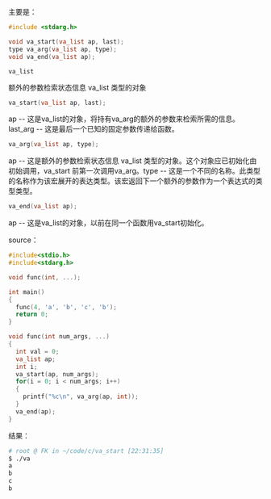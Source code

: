 主要是：

```c
#include <stdarg.h>

void va_start(va_list ap, last);
type va_arg(va_list ap, type);
void va_end(va_list ap);
```



```
va_list 
```

额外的参数检索状态信息 va_list 类型的对象



```c
va_start(va_list ap, last);
```

ap -- 这是va_list的对象，将持有va_arg的额外的参数来检索所需的信息。last_arg -- 这是最后一个已知的固定参数传递给函数。



```c
va_arg(va_list ap, type);
```

ap -- 这是额外的参数检索状态信息 va_list 类型的对象。这个对象应已初始化由初始调用，va_start 前第一次调用va_arg。type -- 这是一个不同的名称。此类型的名称作为该宏展开的表达类型。该宏返回下一个额外的参数作为一个表达式的类型类型。



```c
va_end(va_list ap);
```

ap -- 这是va_list的对象，以前在同一个函数用va_start初始化。



source：

```c
#include<stdio.h>
#include<stdarg.h>

void func(int, ...);

int main()
{
  func(4, 'a', 'b', 'c', 'b');
  return 0;
}

void func(int num_args, ...)
{
  int val = 0;
  va_list ap;
  int i;
  va_start(ap, num_args);
  for(i = 0; i < num_args; i++)
  {
    printf("%c\n", va_arg(ap, int));
  }
  va_end(ap);
}
```



结果：

```bash
# root @ FK in ~/code/c/va_start [22:31:35] 
$ ./va
a
b
c
b
```

